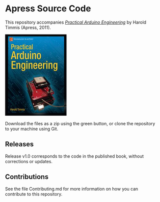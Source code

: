 # Apress Source Code

This repository accompanies [*Practical Arduino Engineering*](http://www.apress.com/9781430238850) by Harold Timmis (Apress, 2011).

![Cover image](9781430238850.jpg)

Download the files as a zip using the green button, or clone the repository to your machine using Git.

## Releases

Release v1.0 corresponds to the code in the published book, without corrections or updates.

## Contributions

See the file Contributing.md for more information on how you can contribute to this repository.
